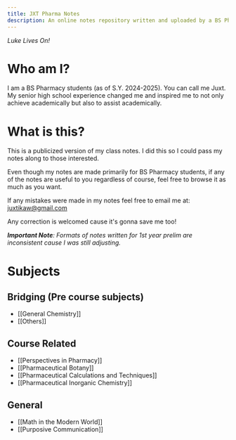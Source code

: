 ```yaml
---
title: JXT Pharma Notes
description: An online notes repository written and uploaded by a BS Pharmacy student for BS Pharmacy students. Luke Lives On!
---
```

*Luke Lives On!*
# Who am I?
I am a BS Pharmacy students (as of S.Y. 2024-2025). You can call me Juxt. My senior high school experience changed me and inspired me to not only achieve academically but also to assist academically.

# What is this?
This is a publicized version of my class notes. I did this so I could pass my notes along to those interested. 

Even though my notes are made primarily for BS Pharmacy students, if any of the notes are useful to you regardless of course, feel free to browse it as much as you want.

If any mistakes were made in my notes feel free to email me at: juxtikaw@gmail.com

Any correction is welcomed cause it's gonna save me too!

*__Important Note__: Formats of notes written for 1st year prelim are inconsistent cause I was still adjusting.* 

# Subjects
## Bridging (Pre course subjects)
- [[General Chemistry]]
- [[Others]]
## Course Related 
- [[Perspectives in Pharmacy]]
- [[Pharmaceutical Botany]]
- [[Pharmaceutical Calculations and Techniques]]
- [[Pharmaceutical Inorganic Chemistry]]
## General 
- [[Math in the Modern World]]
- [[Purposive Communication]] 